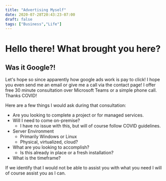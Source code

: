 ```yaml
---
title: "Advertising Myself"
date: 2020-07-28T20:43:23-07:00
draft: false
tags: ["Business","Life"]
---
```


# Hello there! What brought you here?

## Was it Google?! 

Let's hope so since apparently how google ads work is pay to click! I hope you even send me an email or give me a call via the contact page! I offer free 30 minute consultation over Microsoft Teams or a simple phone call. Thanks COVID!

Here are a few things I would ask during that consultation:
* Are you looking to complete a project or for managed services.
* Will I need to come on-premise?
    * I have no issue with this, but will of course follow COVID guidelines.
* Server Environment
    * Primarily Windows or Linux
    * Physical, virtualized, cloud?
* What are you looking to accomplish?
    * Is this already in place or a fresh installation?
* What is the timeframe?


If we identify that I would not be able to assist you with what you need I will of course assist you as I can. 

